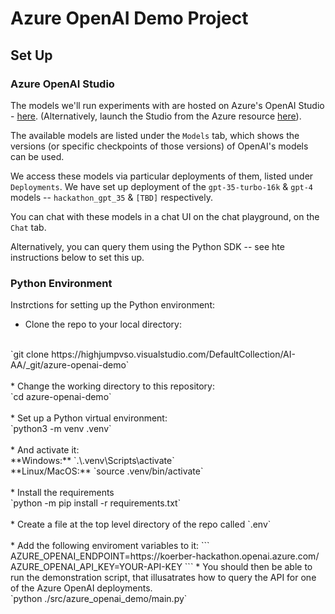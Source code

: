# Azure OpenAI Demo Project

## Set Up
### Azure OpenAI Studio
The models we'll run experiments with are hosted on Azure's OpenAI Studio - [here](https://oai.azure.com/portal). (Alternatively, launch the Studio from the Azure resource [here](https://portal.azure.com/#@cloudopsazoutlook.onmicrosoft.com/resource/subscriptions/af331350-dad4-4dff-a29d-005f5115ac38/resourceGroups/WorkStream-AI-ML/providers/Microsoft.CognitiveServices/accounts/koerber-hackathon/overview)).

The available models are listed under the `Models` tab, which shows the versions (or specific checkpoints of those versions) of OpenAI's models can be used.

We access these models via particular deployments of them, listed under `Deployments`. We have set up deployment of the `gpt-35-turbo-16k` & `gpt-4` models -- `hackathon_gpt_35` & `[TBD]` respectively.

You can chat with these models in a chat UI on the chat playground, on the `Chat` tab.

Alternatively, you can query them using the Python SDK -- see hte instructions below to set this up. 

### Python Environment
Instrctions for setting up the Python environment:
* Clone the repo to your local directory:
<br>
  `git clone https://highjumpvso.visualstudio.com/DefaultCollection/AI-AA/_git/azure-openai-demo`
<br><br>
* Change the working directory to this repository:
<br>
  `cd azure-openai-demo`
<br><br>
* Set up a Python virtual environment:
<br>
  `python3 -m venv .venv`
<br><br>
* And activate it:
<br>
   **Windows:** `.\.venv\Scripts\activate`
<br>
   **Linux/MacOS:** `source .venv/bin/activate` 
<br><br>
* Install the requirements
<br>
  `python -m pip install -r requirements.txt`
<br><br>
* Create a file at the top level directory of the repo called `.env`
<br><br>
* Add the following enviroment variables to it:
    ```
    AZURE_OPENAI_ENDPOINT=https://koerber-hackathon.openai.azure.com/
    AZURE_OPENAI_API_KEY=YOUR-API-KEY
    ```
* You should then be able to run the demonstration script, that illusatrates how to query the API for one of the Azure OpenAI deployments. 
<br>
    `python ./src/azure_openai_demo/main.py`